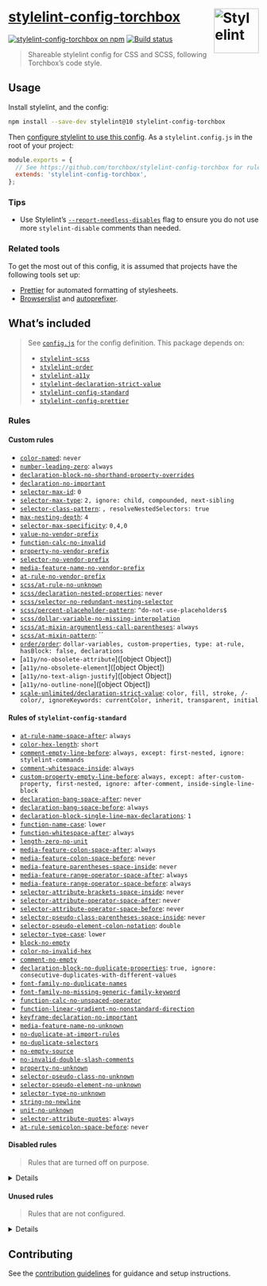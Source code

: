 # [stylelint-config-torchbox](https://www.npmjs.com/package/stylelint-config-torchbox) [<img src="https://raw.githubusercontent.com/torchbox/stylelint-config-torchbox/main/.github/stylelint-logo.svg?sanitize=true" alt="Stylelint" width="90" height="90" align="right">](https://stylelint.io)

[![stylelint-config-torchbox on npm](https://img.shields.io/npm/v/stylelint-config-torchbox.svg)](https://www.npmjs.com/package/stylelint-config-torchbox) [![Build status](https://github.com/torchbox/stylelint-config-torchbox/workflows/Continuous%20Integration/badge.svg)](https://github.com/torchbox/stylelint-config-torchbox/actions)

> Shareable stylelint config for CSS and SCSS, following Torchbox’s code style.

## Usage

Install stylelint, and the config:

```sh
npm install --save-dev stylelint@10 stylelint-config-torchbox

```

Then [configure stylelint to use this config](https://stylelint.io/user-guide/configuration/#extends). As a `stylelint.config.js` in the root of your project:

```js
module.exports = {
  // See https://github.com/torchbox/stylelint-config-torchbox for rules.
  extends: 'stylelint-config-torchbox',
};
```

### Tips

- Use Stylelint’s [`--report-needless-disables`](https://stylelint.io/user-guide/node-api/#reportneedlessdisables) flag to ensure you do not use more `stylelint-disable` comments than needed.

### Related tools

To get the most out of this config, it is assumed that projects have the following tools set up:

- [Prettier](https://prettier.io/) for automated formatting of stylesheets.
- [Browserslist](https://github.com/browserslist/browserslist) and [autoprefixer](https://github.com/postcss/autoprefixer).

## What’s included

> See [`config.js`](./config.js) for the config definition. This package depends on:
>
> - [`stylelint-scss`](https://github.com/kristerkari/stylelint-scss)
> - [`stylelint-order`](https://github.com/hudochenkov/stylelint-order)
> - [`stylelint-a11y`](https://github.com/YozhikM/stylelint-a11y)
> - [`stylelint-declaration-strict-value`](https://github.com/AndyOGo/stylelint-declaration-strict-value)
> - [`stylelint-config-standard`](https://github.com/stylelint/stylelint-config-standard)
> - [`stylelint-config-prettier`](https://github.com/prettier/stylelint-config-prettier)

<!-- Generated with: npm run build:docs -->

### Rules

#### Custom rules

- [`color-named`](https://stylelint.io/user-guide/rules/color-named/): `never`
- [`number-leading-zero`](https://stylelint.io/user-guide/rules/number-leading-zero/): `always`
- [`declaration-block-no-shorthand-property-overrides`](https://stylelint.io/user-guide/rules/declaration-block-no-shorthand-property-overrides/)
- [`declaration-no-important`](https://stylelint.io/user-guide/rules/declaration-no-important/)
- [`selector-max-id`](https://stylelint.io/user-guide/rules/selector-max-id/): `0`
- [`selector-max-type`](https://stylelint.io/user-guide/rules/selector-max-type/): `2, ignore: child, compounded, next-sibling`
- [`selector-class-pattern`](https://stylelint.io/user-guide/rules/selector-class-pattern/): `, resolveNestedSelectors: true`
- [`max-nesting-depth`](https://stylelint.io/user-guide/rules/max-nesting-depth/): `4`
- [`selector-max-specificity`](https://stylelint.io/user-guide/rules/selector-max-specificity/): `0,4,0`
- [`value-no-vendor-prefix`](https://stylelint.io/user-guide/rules/value-no-vendor-prefix/)
- [`function-calc-no-invalid`](https://stylelint.io/user-guide/rules/function-calc-no-invalid/)
- [`property-no-vendor-prefix`](https://stylelint.io/user-guide/rules/property-no-vendor-prefix/)
- [`selector-no-vendor-prefix`](https://stylelint.io/user-guide/rules/selector-no-vendor-prefix/)
- [`media-feature-name-no-vendor-prefix`](https://stylelint.io/user-guide/rules/media-feature-name-no-vendor-prefix/)
- [`at-rule-no-vendor-prefix`](https://stylelint.io/user-guide/rules/at-rule-no-vendor-prefix/)
- [`scss/at-rule-no-unknown`](https://github.com/kristerkari/stylelint-scss#readme)
- [`scss/declaration-nested-properties`](https://github.com/kristerkari/stylelint-scss#readme): `never`
- [`scss/selector-no-redundant-nesting-selector`](https://github.com/kristerkari/stylelint-scss#readme)
- [`scss/percent-placeholder-pattern`](https://github.com/kristerkari/stylelint-scss#readme): `^do-not-use-placeholders$`
- [`scss/dollar-variable-no-missing-interpolation`](https://github.com/kristerkari/stylelint-scss#readme)
- [`scss/at-mixin-argumentless-call-parentheses`](https://github.com/kristerkari/stylelint-scss#readme): `always`
- [`scss/at-mixin-pattern`](https://github.com/kristerkari/stylelint-scss#readme): ``
- [`order/order`](https://github.com/hudochenkov/stylelint-order): `dollar-variables, custom-properties, type: at-rule, hasBlock: false, declarations`
- [`a11y/no-obsolete-attribute`]([object Object])
- [`a11y/no-obsolete-element`]([object Object])
- [`a11y/no-text-align-justify`]([object Object])
- [`a11y/no-outline-none`]([object Object])
- [`scale-unlimited/declaration-strict-value`](https://github.com/AndyOGo/stylelint-declaration-strict-value#readme): `color, fill, stroke, /-color/, ignoreKeywords: currentColor, inherit, transparent, initial`

#### Rules of `stylelint-config-standard`

- [`at-rule-name-space-after`](https://stylelint.io/user-guide/rules/at-rule-name-space-after/): `always`
- [`color-hex-length`](https://stylelint.io/user-guide/rules/color-hex-length/): `short`
- [`comment-empty-line-before`](https://stylelint.io/user-guide/rules/comment-empty-line-before/): `always, except: first-nested, ignore: stylelint-commands`
- [`comment-whitespace-inside`](https://stylelint.io/user-guide/rules/comment-whitespace-inside/): `always`
- [`custom-property-empty-line-before`](https://stylelint.io/user-guide/rules/custom-property-empty-line-before/): `always, except: after-custom-property, first-nested, ignore: after-comment, inside-single-line-block`
- [`declaration-bang-space-after`](https://stylelint.io/user-guide/rules/declaration-bang-space-after/): `never`
- [`declaration-bang-space-before`](https://stylelint.io/user-guide/rules/declaration-bang-space-before/): `always`
- [`declaration-block-single-line-max-declarations`](https://stylelint.io/user-guide/rules/declaration-block-single-line-max-declarations/): `1`
- [`function-name-case`](https://stylelint.io/user-guide/rules/function-name-case/): `lower`
- [`function-whitespace-after`](https://stylelint.io/user-guide/rules/function-whitespace-after/): `always`
- [`length-zero-no-unit`](https://stylelint.io/user-guide/rules/length-zero-no-unit/)
- [`media-feature-colon-space-after`](https://stylelint.io/user-guide/rules/media-feature-colon-space-after/): `always`
- [`media-feature-colon-space-before`](https://stylelint.io/user-guide/rules/media-feature-colon-space-before/): `never`
- [`media-feature-parentheses-space-inside`](https://stylelint.io/user-guide/rules/media-feature-parentheses-space-inside/): `never`
- [`media-feature-range-operator-space-after`](https://stylelint.io/user-guide/rules/media-feature-range-operator-space-after/): `always`
- [`media-feature-range-operator-space-before`](https://stylelint.io/user-guide/rules/media-feature-range-operator-space-before/): `always`
- [`selector-attribute-brackets-space-inside`](https://stylelint.io/user-guide/rules/selector-attribute-brackets-space-inside/): `never`
- [`selector-attribute-operator-space-after`](https://stylelint.io/user-guide/rules/selector-attribute-operator-space-after/): `never`
- [`selector-attribute-operator-space-before`](https://stylelint.io/user-guide/rules/selector-attribute-operator-space-before/): `never`
- [`selector-pseudo-class-parentheses-space-inside`](https://stylelint.io/user-guide/rules/selector-pseudo-class-parentheses-space-inside/): `never`
- [`selector-pseudo-element-colon-notation`](https://stylelint.io/user-guide/rules/selector-pseudo-element-colon-notation/): `double`
- [`selector-type-case`](https://stylelint.io/user-guide/rules/selector-type-case/): `lower`
- [`block-no-empty`](https://stylelint.io/user-guide/rules/block-no-empty/)
- [`color-no-invalid-hex`](https://stylelint.io/user-guide/rules/color-no-invalid-hex/)
- [`comment-no-empty`](https://stylelint.io/user-guide/rules/comment-no-empty/)
- [`declaration-block-no-duplicate-properties`](https://stylelint.io/user-guide/rules/declaration-block-no-duplicate-properties/): `true, ignore: consecutive-duplicates-with-different-values`
- [`font-family-no-duplicate-names`](https://stylelint.io/user-guide/rules/font-family-no-duplicate-names/)
- [`font-family-no-missing-generic-family-keyword`](https://stylelint.io/user-guide/rules/font-family-no-missing-generic-family-keyword/)
- [`function-calc-no-unspaced-operator`](https://stylelint.io/user-guide/rules/function-calc-no-unspaced-operator/)
- [`function-linear-gradient-no-nonstandard-direction`](https://stylelint.io/user-guide/rules/function-linear-gradient-no-nonstandard-direction/)
- [`keyframe-declaration-no-important`](https://stylelint.io/user-guide/rules/keyframe-declaration-no-important/)
- [`media-feature-name-no-unknown`](https://stylelint.io/user-guide/rules/media-feature-name-no-unknown/)
- [`no-duplicate-at-import-rules`](https://stylelint.io/user-guide/rules/no-duplicate-at-import-rules/)
- [`no-duplicate-selectors`](https://stylelint.io/user-guide/rules/no-duplicate-selectors/)
- [`no-empty-source`](https://stylelint.io/user-guide/rules/no-empty-source/)
- [`no-invalid-double-slash-comments`](https://stylelint.io/user-guide/rules/no-invalid-double-slash-comments/)
- [`property-no-unknown`](https://stylelint.io/user-guide/rules/property-no-unknown/)
- [`selector-pseudo-class-no-unknown`](https://stylelint.io/user-guide/rules/selector-pseudo-class-no-unknown/)
- [`selector-pseudo-element-no-unknown`](https://stylelint.io/user-guide/rules/selector-pseudo-element-no-unknown/)
- [`selector-type-no-unknown`](https://stylelint.io/user-guide/rules/selector-type-no-unknown/)
- [`string-no-newline`](https://stylelint.io/user-guide/rules/string-no-newline/)
- [`unit-no-unknown`](https://stylelint.io/user-guide/rules/unit-no-unknown/)
- [`selector-attribute-quotes`](https://stylelint.io/user-guide/rules/selector-attribute-quotes/): `always`
- [`at-rule-semicolon-space-before`](https://stylelint.io/user-guide/rules/at-rule-semicolon-space-before/): `never`

#### Disabled rules

> Rules that are turned off on purpose.

<details>

- [`declaration-empty-line-before`](https://stylelint.io/user-guide/rules/declaration-empty-line-before/)
- [`no-descending-specificity`](https://stylelint.io/user-guide/rules/no-descending-specificity/)
- [`at-rule-no-unknown`](https://stylelint.io/user-guide/rules/at-rule-no-unknown/)
- [`at-rule-empty-line-before`](https://stylelint.io/user-guide/rules/at-rule-empty-line-before/)
- [`at-rule-name-case`](https://stylelint.io/user-guide/rules/at-rule-name-case/)
- [`at-rule-semicolon-newline-after`](https://stylelint.io/user-guide/rules/at-rule-semicolon-newline-after/)
- [`block-closing-brace-empty-line-before`](https://stylelint.io/user-guide/rules/block-closing-brace-empty-line-before/)
- [`block-closing-brace-newline-after`](https://stylelint.io/user-guide/rules/block-closing-brace-newline-after/)
- [`block-closing-brace-newline-before`](https://stylelint.io/user-guide/rules/block-closing-brace-newline-before/)
- [`block-closing-brace-space-before`](https://stylelint.io/user-guide/rules/block-closing-brace-space-before/)
- [`block-opening-brace-newline-after`](https://stylelint.io/user-guide/rules/block-opening-brace-newline-after/)
- [`block-opening-brace-space-after`](https://stylelint.io/user-guide/rules/block-opening-brace-space-after/)
- [`block-opening-brace-space-before`](https://stylelint.io/user-guide/rules/block-opening-brace-space-before/)
- [`color-hex-case`](https://stylelint.io/user-guide/rules/color-hex-case/)
- [`declaration-block-semicolon-newline-after`](https://stylelint.io/user-guide/rules/declaration-block-semicolon-newline-after/)
- [`declaration-block-semicolon-space-after`](https://stylelint.io/user-guide/rules/declaration-block-semicolon-space-after/)
- [`declaration-block-semicolon-space-before`](https://stylelint.io/user-guide/rules/declaration-block-semicolon-space-before/)
- [`declaration-block-trailing-semicolon`](https://stylelint.io/user-guide/rules/declaration-block-trailing-semicolon/)
- [`declaration-colon-newline-after`](https://stylelint.io/user-guide/rules/declaration-colon-newline-after/)
- [`declaration-colon-space-after`](https://stylelint.io/user-guide/rules/declaration-colon-space-after/)
- [`declaration-colon-space-before`](https://stylelint.io/user-guide/rules/declaration-colon-space-before/)
- [`function-comma-newline-after`](https://stylelint.io/user-guide/rules/function-comma-newline-after/)
- [`function-comma-space-after`](https://stylelint.io/user-guide/rules/function-comma-space-after/)
- [`function-comma-space-before`](https://stylelint.io/user-guide/rules/function-comma-space-before/)
- [`function-max-empty-lines`](https://stylelint.io/user-guide/rules/function-max-empty-lines/)
- [`function-parentheses-newline-inside`](https://stylelint.io/user-guide/rules/function-parentheses-newline-inside/)
- [`function-parentheses-space-inside`](https://stylelint.io/user-guide/rules/function-parentheses-space-inside/)
- [`indentation`](https://stylelint.io/user-guide/rules/indentation/)
- [`max-empty-lines`](https://stylelint.io/user-guide/rules/max-empty-lines/)
- [`media-feature-name-case`](https://stylelint.io/user-guide/rules/media-feature-name-case/)
- [`media-query-list-comma-newline-after`](https://stylelint.io/user-guide/rules/media-query-list-comma-newline-after/)
- [`media-query-list-comma-space-after`](https://stylelint.io/user-guide/rules/media-query-list-comma-space-after/)
- [`media-query-list-comma-space-before`](https://stylelint.io/user-guide/rules/media-query-list-comma-space-before/)
- [`no-eol-whitespace`](https://stylelint.io/user-guide/rules/no-eol-whitespace/)
- [`no-missing-end-of-source-newline`](https://stylelint.io/user-guide/rules/no-missing-end-of-source-newline/)
- [`number-no-trailing-zeros`](https://stylelint.io/user-guide/rules/number-no-trailing-zeros/)
- [`property-case`](https://stylelint.io/user-guide/rules/property-case/)
- [`rule-empty-line-before`](https://stylelint.io/user-guide/rules/rule-empty-line-before/)
- [`selector-combinator-space-after`](https://stylelint.io/user-guide/rules/selector-combinator-space-after/)
- [`selector-combinator-space-before`](https://stylelint.io/user-guide/rules/selector-combinator-space-before/)
- [`selector-descendant-combinator-no-non-space`](https://stylelint.io/user-guide/rules/selector-descendant-combinator-no-non-space/)
- [`selector-list-comma-newline-after`](https://stylelint.io/user-guide/rules/selector-list-comma-newline-after/)
- [`selector-list-comma-space-before`](https://stylelint.io/user-guide/rules/selector-list-comma-space-before/)
- [`selector-max-empty-lines`](https://stylelint.io/user-guide/rules/selector-max-empty-lines/)
- [`selector-pseudo-class-case`](https://stylelint.io/user-guide/rules/selector-pseudo-class-case/)
- [`selector-pseudo-element-case`](https://stylelint.io/user-guide/rules/selector-pseudo-element-case/)
- [`unit-case`](https://stylelint.io/user-guide/rules/unit-case/)
- [`value-list-comma-newline-after`](https://stylelint.io/user-guide/rules/value-list-comma-newline-after/)
- [`value-list-comma-space-after`](https://stylelint.io/user-guide/rules/value-list-comma-space-after/)
- [`value-list-comma-space-before`](https://stylelint.io/user-guide/rules/value-list-comma-space-before/)
- [`value-list-max-empty-lines`](https://stylelint.io/user-guide/rules/value-list-max-empty-lines/)
- [`no-extra-semicolons`](https://stylelint.io/user-guide/rules/no-extra-semicolons/)
- [`max-line-length`](https://stylelint.io/user-guide/rules/max-line-length/)
- [`function-comma-newline-before`](https://stylelint.io/user-guide/rules/function-comma-newline-before/)
- [`value-list-comma-newline-before`](https://stylelint.io/user-guide/rules/value-list-comma-newline-before/)
- [`declaration-block-semicolon-newline-before`](https://stylelint.io/user-guide/rules/declaration-block-semicolon-newline-before/)
- [`block-closing-brace-space-after`](https://stylelint.io/user-guide/rules/block-closing-brace-space-after/)
- [`block-opening-brace-newline-before`](https://stylelint.io/user-guide/rules/block-opening-brace-newline-before/)
- [`selector-list-comma-newline-before`](https://stylelint.io/user-guide/rules/selector-list-comma-newline-before/)
- [`selector-list-comma-space-after`](https://stylelint.io/user-guide/rules/selector-list-comma-space-after/)
- [`media-query-list-comma-newline-before`](https://stylelint.io/user-guide/rules/media-query-list-comma-newline-before/)
- [`at-rule-name-newline-after`](https://stylelint.io/user-guide/rules/at-rule-name-newline-after/)
- [`string-quotes`](https://stylelint.io/user-guide/rules/string-quotes/)

</details>

#### Unused rules

> Rules that are not configured.

<details>

- [`comment-word-blacklist`](https://stylelint.io/user-guide/rules/comment-word-blacklist/)
- [`custom-media-pattern`](https://stylelint.io/user-guide/rules/custom-media-pattern/)
- [`custom-property-pattern`](https://stylelint.io/user-guide/rules/custom-property-pattern/)
- [`declaration-block-no-redundant-longhand-properties`](https://stylelint.io/user-guide/rules/declaration-block-no-redundant-longhand-properties/)
- [`declaration-property-unit-blacklist`](https://stylelint.io/user-guide/rules/declaration-property-unit-blacklist/)
- [`declaration-property-unit-whitelist`](https://stylelint.io/user-guide/rules/declaration-property-unit-whitelist/)
- [`declaration-property-value-blacklist`](https://stylelint.io/user-guide/rules/declaration-property-value-blacklist/)
- [`declaration-property-value-whitelist`](https://stylelint.io/user-guide/rules/declaration-property-value-whitelist/)
- [`font-family-name-quotes`](https://stylelint.io/user-guide/rules/font-family-name-quotes/)
- [`font-weight-notation`](https://stylelint.io/user-guide/rules/font-weight-notation/)
- [`function-blacklist`](https://stylelint.io/user-guide/rules/function-blacklist/)
- [`function-url-no-scheme-relative`](https://stylelint.io/user-guide/rules/function-url-no-scheme-relative/)
- [`function-url-quotes`](https://stylelint.io/user-guide/rules/function-url-quotes/)
- [`function-url-scheme-blacklist`](https://stylelint.io/user-guide/rules/function-url-scheme-blacklist/)
- [`function-url-scheme-whitelist`](https://stylelint.io/user-guide/rules/function-url-scheme-whitelist/)
- [`function-whitelist`](https://stylelint.io/user-guide/rules/function-whitelist/)
- [`keyframes-name-pattern`](https://stylelint.io/user-guide/rules/keyframes-name-pattern/)
- [`linebreaks`](https://stylelint.io/user-guide/rules/linebreaks/)
- [`media-feature-name-blacklist`](https://stylelint.io/user-guide/rules/media-feature-name-blacklist/)
- [`media-feature-name-value-whitelist`](https://stylelint.io/user-guide/rules/media-feature-name-value-whitelist/)
- [`media-feature-name-whitelist`](https://stylelint.io/user-guide/rules/media-feature-name-whitelist/)
- [`no-empty-first-line`](https://stylelint.io/user-guide/rules/no-empty-first-line/)
- [`no-unknown-animations`](https://stylelint.io/user-guide/rules/no-unknown-animations/)
- [`number-max-precision`](https://stylelint.io/user-guide/rules/number-max-precision/)
- [`property-blacklist`](https://stylelint.io/user-guide/rules/property-blacklist/)
- [`property-whitelist`](https://stylelint.io/user-guide/rules/property-whitelist/)
- [`scss/partial-no-import`](https://github.com/kristerkari/stylelint-scss#readme)
- [`scss/selector-nest-combinators`](https://github.com/kristerkari/stylelint-scss#readme)
- [`selector-attribute-operator-blacklist`](https://stylelint.io/user-guide/rules/selector-attribute-operator-blacklist/)
- [`selector-attribute-operator-whitelist`](https://stylelint.io/user-guide/rules/selector-attribute-operator-whitelist/)
- [`selector-combinator-blacklist`](https://stylelint.io/user-guide/rules/selector-combinator-blacklist/)
- [`selector-combinator-whitelist`](https://stylelint.io/user-guide/rules/selector-combinator-whitelist/)
- [`selector-max-attribute`](https://stylelint.io/user-guide/rules/selector-max-attribute/)
- [`selector-max-class`](https://stylelint.io/user-guide/rules/selector-max-class/)
- [`selector-max-combinators`](https://stylelint.io/user-guide/rules/selector-max-combinators/)
- [`selector-max-compound-selectors`](https://stylelint.io/user-guide/rules/selector-max-compound-selectors/)
- [`selector-max-pseudo-class`](https://stylelint.io/user-guide/rules/selector-max-pseudo-class/)
- [`selector-max-universal`](https://stylelint.io/user-guide/rules/selector-max-universal/)
- [`selector-nested-pattern`](https://stylelint.io/user-guide/rules/selector-nested-pattern/)
- [`selector-pseudo-class-blacklist`](https://stylelint.io/user-guide/rules/selector-pseudo-class-blacklist/)
- [`selector-pseudo-class-whitelist`](https://stylelint.io/user-guide/rules/selector-pseudo-class-whitelist/)
- [`selector-pseudo-element-blacklist`](https://stylelint.io/user-guide/rules/selector-pseudo-element-blacklist/)
- [`selector-pseudo-element-whitelist`](https://stylelint.io/user-guide/rules/selector-pseudo-element-whitelist/)
- [`time-min-milliseconds`](https://stylelint.io/user-guide/rules/time-min-milliseconds/)
- [`unit-blacklist`](https://stylelint.io/user-guide/rules/unit-blacklist/)
- [`unit-whitelist`](https://stylelint.io/user-guide/rules/unit-whitelist/)
- [`value-keyword-case`](https://stylelint.io/user-guide/rules/value-keyword-case/)
- [`scss/dollar-variable-pattern`](https://github.com/kristerkari/stylelint-scss#readme)
- [`scss/at-function-pattern`](https://github.com/kristerkari/stylelint-scss#readme)
- [`scss/at-import-partial-extension-blacklist`](https://github.com/kristerkari/stylelint-scss#readme)
- [`scss/at-import-partial-extension-whitelist`](https://github.com/kristerkari/stylelint-scss#readme)
- [`scss/dollar-variable-default`](https://github.com/kristerkari/stylelint-scss#readme)
- [`scss/no-dollar-variables`](https://github.com/kristerkari/stylelint-scss#readme)
- [`order/properties-alphabetical-order`](https://github.com/hudochenkov/stylelint-order)
- [`a11y/content-property-no-static-value`]([object Object])
- [`a11y/font-size-is-readable`]([object Object])
- [`a11y/line-height-is-vertical-rhythmed`]([object Object])
- [`a11y/media-prefers-color-scheme`]([object Object])
- [`a11y/media-prefers-reduced-motion`]([object Object])
- [`a11y/no-display-none`]([object Object])
- [`a11y/no-spread-text`]([object Object])
- [`a11y/selector-pseudo-class-focus`]([object Object])
- [`at-rule-blacklist`](https://stylelint.io/user-guide/rules/at-rule-blacklist/)
- [`at-rule-property-requirelist`](https://stylelint.io/user-guide/rules/at-rule-property-requirelist/)
- [`at-rule-whitelist`](https://stylelint.io/user-guide/rules/at-rule-whitelist/)
- [`color-no-hex`](https://stylelint.io/user-guide/rules/color-no-hex/)
- [`selector-id-pattern`](https://stylelint.io/user-guide/rules/selector-id-pattern/)
- [`scss/at-else-closing-brace-newline-after`](https://github.com/kristerkari/stylelint-scss#readme)
- [`scss/at-else-closing-brace-space-after`](https://github.com/kristerkari/stylelint-scss#readme)
- [`scss/at-else-empty-line-before`](https://github.com/kristerkari/stylelint-scss#readme)
- [`scss/at-else-if-parentheses-space-before`](https://github.com/kristerkari/stylelint-scss#readme)
- [`scss/at-extend-no-missing-placeholder`](https://github.com/kristerkari/stylelint-scss#readme)
- [`scss/at-function-parentheses-space-before`](https://github.com/kristerkari/stylelint-scss#readme)
- [`scss/at-if-closing-brace-newline-after`](https://github.com/kristerkari/stylelint-scss#readme)
- [`scss/at-if-closing-brace-space-after`](https://github.com/kristerkari/stylelint-scss#readme)
- [`scss/at-import-no-partial-leading-underscore`](https://github.com/kristerkari/stylelint-scss#readme)
- [`scss/at-mixin-parentheses-space-before`](https://github.com/kristerkari/stylelint-scss#readme)
- [`scss/declaration-nested-properties-no-divided-groups`](https://github.com/kristerkari/stylelint-scss#readme)
- [`scss/dollar-variable-colon-newline-after`](https://github.com/kristerkari/stylelint-scss#readme)
- [`scss/dollar-variable-colon-space-after`](https://github.com/kristerkari/stylelint-scss#readme)
- [`scss/dollar-variable-colon-space-before`](https://github.com/kristerkari/stylelint-scss#readme)
- [`scss/dollar-variable-empty-line-before`](https://github.com/kristerkari/stylelint-scss#readme)
- [`scss/double-slash-comment-empty-line-before`](https://github.com/kristerkari/stylelint-scss#readme)
- [`scss/double-slash-comment-inline`](https://github.com/kristerkari/stylelint-scss#readme)
- [`scss/double-slash-comment-whitespace-inside`](https://github.com/kristerkari/stylelint-scss#readme)
- [`scss/operator-no-newline-after`](https://github.com/kristerkari/stylelint-scss#readme)
- [`scss/operator-no-newline-before`](https://github.com/kristerkari/stylelint-scss#readme)
- [`scss/operator-no-unspaced`](https://github.com/kristerkari/stylelint-scss#readme)
- [`scss/at-each-key-value-single-line`](https://github.com/kristerkari/stylelint-scss#readme)
- [`scss/at-function-named-arguments`](https://github.com/kristerkari/stylelint-scss#readme)
- [`scss/at-if-no-null`](https://github.com/kristerkari/stylelint-scss#readme)
- [`scss/at-import-partial-extension`](https://github.com/kristerkari/stylelint-scss#readme)
- [`scss/at-mixin-named-arguments`](https://github.com/kristerkari/stylelint-scss#readme)
- [`scss/at-rule-conditional-no-parentheses`](https://github.com/kristerkari/stylelint-scss#readme)
- [`scss/comment-no-loud`](https://github.com/kristerkari/stylelint-scss#readme)
- [`scss/dimension-no-non-numeric-values`](https://github.com/kristerkari/stylelint-scss#readme)
- [`scss/function-color-relative`](https://github.com/kristerkari/stylelint-scss#readme)
- [`scss/function-quote-no-quoted-strings-inside`](https://github.com/kristerkari/stylelint-scss#readme)
- [`scss/function-unquote-no-unquoted-strings-inside`](https://github.com/kristerkari/stylelint-scss#readme)
- [`scss/map-keys-quotes`](https://github.com/kristerkari/stylelint-scss#readme)
- [`scss/no-duplicate-dollar-variables`](https://github.com/kristerkari/stylelint-scss#readme)
- [`scss/selector-no-union-class-name`](https://github.com/kristerkari/stylelint-scss#readme)
- [`scss/media-feature-value-dollar-variable`](https://github.com/kristerkari/stylelint-scss#readme)
- [`selector-no-qualifying-type`](https://stylelint.io/user-guide/rules/selector-no-qualifying-type/)
- [`shorthand-property-no-redundant-values`](https://stylelint.io/user-guide/rules/shorthand-property-no-redundant-values/)
- [`order/properties-order`](https://github.com/hudochenkov/stylelint-order)

</details>

## Contributing

See the [contribution guidelines](CONTRIBUTING.md) for guidance and setup instructions.
